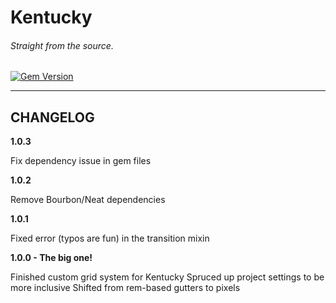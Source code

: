 # Kentucky
###### Straight from the source.

[![Gem Version](https://badge.fury.io/rb/kentucky.png)](http://badge.fury.io/rb/kentucky)

***

## CHANGELOG

**1.0.3**

Fix dependency issue in gem files

**1.0.2**

Remove Bourbon/Neat dependencies

**1.0.1**

Fixed error (typos are fun) in the transition mixin

**1.0.0 - The big one!**

Finished custom grid system for Kentucky
Spruced up project settings to be more inclusive
Shifted from rem-based gutters to pixels